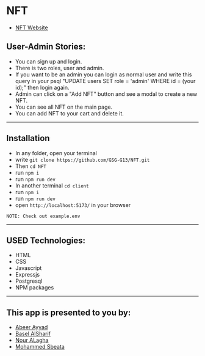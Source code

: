 # NFT
- [NFT Website]([https://github.com/abeerAyad](https://nft-84so.onrender.com/))
## User-Admin Stories:

- You can sign up and login.
- There is two roles, user and admin.
- If you want to be an admin you can login as normal user and write this query in your psql "UPDATE users SET role = 'admin' WHERE id = (your id);" then login again.
- Admin can click on a "Add NFT" button and see a modal to create a new NFT.
- You can see all NFT on the main page.
- You can add NFT to your cart and delete it.

---

## Installation

- In any folder, open your terminal
- write `git clone https://github.com/GSG-G13/NFT.git`
- Then `cd NFT`
- run `npm i`
- run `npm run dev`
- In another terminal `cd client`
- run `npm i`
- run `npm run dev`
- open `http://localhost:5173/` in your browser

`NOTE: Check out example.env`

---

## USED Technologies:

- HTML
- CSS
- Javascript
- Expressjs
- Postgresql
- NPM packages

---

## This app is presented to you by:

- [Abeer Ayyad](https://github.com/abeerAyad)
- [Basel AlSharif](https://github.com/Basel-01)
- [Nour ALagha](https://github.com/Nour-Agha99)
- [Mohammed Sbeata](https://github.com/Mohammed-Sbeata)

